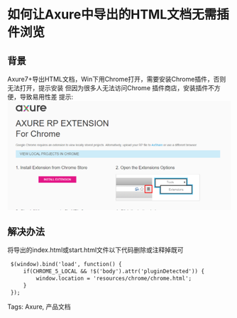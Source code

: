 # 如何让Axure中导出的HTML文档无需插件浏览

## 背景
Axure7+导出HTML文档，Win下用Chrome打开，需要安装Chrome插件，否则无法打开，提示安装
但因为很多人无法访问Chrome 插件商店，安装插件不方便，导致易用性差
提示:
![](assets/markdown-img-paste-2017082216583328.png)

## 解决办法

将导出的index.html或start.html文件以下代码删除或注释掉既可

```
 $(window).bind('load', function() {
     if(CHROME_5_LOCAL && !$('body').attr('pluginDetected')) {
         window.location = 'resources/chrome/chrome.html';
     }
 });
```

Tags: Axure, 产品文档
